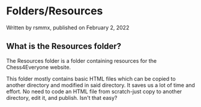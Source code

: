 # Folders/Resources 

Written by rsmmx, published on February 2, 2022

## What is the Resources folder?

The Resources folder is a folder containing resources for the Chess4Everyone website. 

This folder mostly contains basic HTML files which can be copied to another directory and modified in said directory. It saves us a lot of time and effort. No need to code an HTML file from scratch-just copy to another directory, edit it, and publish. Isn't that easy?
